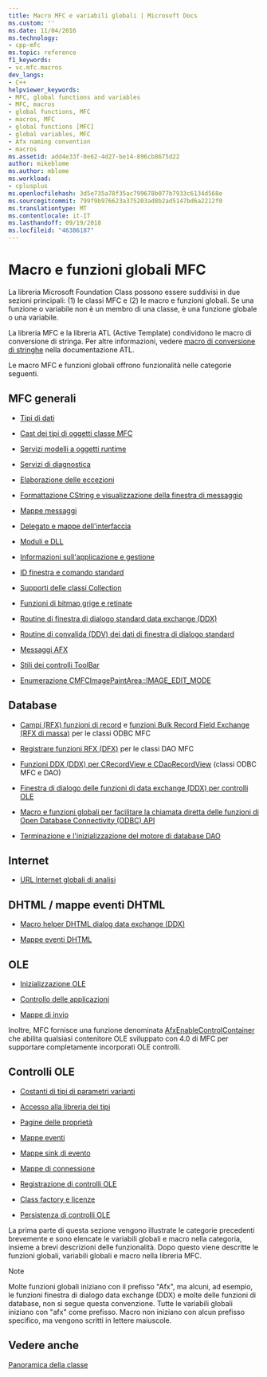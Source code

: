 ```yaml
---
title: Macro MFC e variabili globali | Microsoft Docs
ms.custom: ''
ms.date: 11/04/2016
ms.technology:
- cpp-mfc
ms.topic: reference
f1_keywords:
- vc.mfc.macros
dev_langs:
- C++
helpviewer_keywords:
- MFC, global functions and variables
- MFC, macros
- global functions, MFC
- macros, MFC
- global functions [MFC]
- global variables, MFC
- Afx naming convention
- macros
ms.assetid: add4e33f-0e62-4d27-be14-896cb8675d22
author: mikeblome
ms.author: mblome
ms.workload:
- cplusplus
ms.openlocfilehash: 3d5e735a78f35ac799678b077b7933c6134d568e
ms.sourcegitcommit: 799f9b976623a375203ad8b2ad5147bd6a2212f0
ms.translationtype: MT
ms.contentlocale: it-IT
ms.lasthandoff: 09/19/2018
ms.locfileid: "46386187"
---
```

# <a name="mfc-macros-and-globals"></a>Macro e funzioni globali MFC

La libreria Microsoft Foundation Class possono essere suddivisi in due sezioni principali: (1) le classi MFC e (2) le macro e funzioni globali. Se una funzione o variabile non è un membro di una classe, è una funzione globale o una variabile.

La libreria MFC e la libreria ATL (Active Template) condividono le macro di conversione di stringa. Per altre informazioni, vedere [macro di conversione di stringhe](../../atl/reference/string-conversion-macros.md) nella documentazione ATL.

Le macro MFC e funzioni globali offrono funzionalità nelle categorie seguenti.

## <a name="general-mfc"></a>MFC generali

- [Tipi di dati](data-types-mfc.md)

- [Cast dei tipi di oggetti classe MFC](type-casting-of-mfc-class-objects.md)

- [Servizi modelli a oggetti runtime](run-time-object-model-services.md)

- [Servizi di diagnostica](diagnostic-services.md)

- [Elaborazione delle eccezioni](exception-processing.md)

- [Formattazione CString e visualizzazione della finestra di messaggio](cstring-formatting-and-message-box-display.md)

- [Mappe messaggi](message-map-macros-mfc.md)

- [Delegato e mappe dell'interfaccia](delegate-and-interface-maps.md)

- [Moduli e DLL](extension-dll-macros.md)

- [Informazioni sull'applicazione e gestione](application-information-and-management.md)

- [ID finestra e comando standard](standard-command-and-window-ids.md)

- [Supporti delle classi Collection](collection-class-helpers.md)

- [Funzioni di bitmap grige e retinate](gray-and-dithered-bitmap-functions.md)

- [Routine di finestra di dialogo standard data exchange (DDX)](standard-dialog-data-exchange-routines.md)

- [Routine di convalida (DDV) dei dati di finestra di dialogo standard](standard-dialog-data-validation-routines.md)

- [Messaggi AFX](afx-messages.md)

- [Stili dei controlli ToolBar](toolbar-control-styles.md)

- [Enumerazione CMFCImagePaintArea::IMAGE_EDIT_MODE](cmfcimagepaintarea-image-edit-mode-enumeration.md)


## <a name="database"></a>Database

- [Campi (RFX) funzioni di record](record-field-exchange-functions.md) e [funzioni Bulk Record Field Exchange (RFX di massa)](record-field-exchange-functions.md) per le classi ODBC MFC

- [Registrare funzioni RFX (DFX)](record-field-exchange-functions.md) per le classi DAO MFC

- [Funzioni DDX (DDX) per CRecordView e CDaoRecordView](dialog-data-exchange-functions-for-crecordview-and-cdaorecordview.md) (classi ODBC MFC e DAO)

- [Finestra di dialogo delle funzioni di data exchange (DDX) per controlli OLE](dialog-data-exchange-functions-for-ole-controls.md)

- [Macro e funzioni globali per facilitare la chiamata diretta delle funzioni di Open Database Connectivity (ODBC) API](database-macros-and-globals.md)

- [Terminazione e l'inizializzazione del motore di database DAO](dao-database-engine-initialization-and-termination.md)

## <a name="internet"></a>Internet

- [URL Internet globali di analisi](internet-url-parsing-globals.md)

## <a name="dhtml--dhtml-event-maps"></a>DHTML / mappe eventi DHTML

- [Macro helper DHTML dialog data exchange (DDX)](ddx-dhtml-helper-macros.md)

- [Mappe eventi DHTML](dhtml-event-maps.md)

## <a name="ole"></a>OLE

- [Inizializzazione OLE](ole-initialization.md)

- [Controllo delle applicazioni](application-control.md)

- [Mappe di invio](dispatch-maps.md)

Inoltre, MFC fornisce una funzione denominata [AfxEnableControlContainer](ole-initialization.md#afxenablecontrolcontainer) che abilita qualsiasi contenitore OLE sviluppato con 4.0 di MFC per supportare completamente incorporati OLE controlli.

## <a name="ole-controls"></a>Controlli OLE

- [Costanti di tipi di parametri varianti](variant-parameter-type-constants.md)

- [Accesso alla libreria dei tipi](type-library-access.md)

- [Pagine delle proprietà](property-pages-mfc.md)

- [Mappe eventi](event-maps.md)

- [Mappe sink di evento](event-sink-maps.md)

- [Mappe di connessione](connection-maps.md)

- [Registrazione di controlli OLE](registering-ole-controls.md)

- [Class factory e licenze](class-factories-and-licensing.md)

- [Persistenza di controlli OLE](persistence-of-ole-controls.md)

La prima parte di questa sezione vengono illustrate le categorie precedenti brevemente e sono elencate le variabili globali e macro nella categoria, insieme a brevi descrizioni delle funzionalità. Dopo questo viene descritte le funzioni globali, variabili globali e macro nella libreria MFC.

> [!NOTE]
>  Molte funzioni globali iniziano con il prefisso "Afx", ma alcuni, ad esempio, le funzioni finestra di dialogo data exchange (DDX) e molte delle funzioni di database, non si segue questa convenzione. Tutte le variabili globali iniziano con "afx" come prefisso. Macro non iniziano con alcun prefisso specifico, ma vengono scritti in lettere maiuscole.

## <a name="see-also"></a>Vedere anche

[Panoramica della classe](../../mfc/class-library-overview.md)



